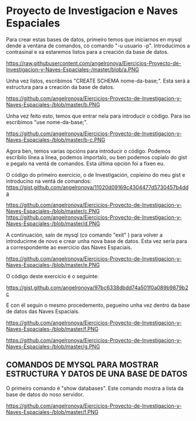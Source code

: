# Proyecto de Investigacion e Naves Espaciales
Para crear estas bases de datos, primeiro temos que iniciarnos en mysql dende a ventana de comandos, co comando "-u usuario -p". Introducimos a contrasinal e xa estaremos listos para a creación da base de datos.

https://raw.githubusercontent.com/angelronoya/Ejercicios-Proyecto-de-Investigacion-y-Naves-Espaciales-/master/blob/a.PNG

Unha vez listos, escribimos "CREATE SCHEMA nome-da-base;". Esta será a estructura para a creación da base de datos. 

https://github.com/angelronoya/Ejercicios-Proyecto-de-Investigacion-y-Naves-Espaciales-/blob/master/b.PNG

Unha vez feito esto, temos que entrar nela para introducir o código. Para iso escribimos "use nome-da-base;". 

https://github.com/angelronoya/Ejercicios-Proyecto-de-Investigacion-y-Naves-Espaciales-/blob/master/b-c.PNG

Agora ben, temos varias opcións para introducir o código. Podemos escribilo línea a línea, podemos importalo, ou ben podemos copialo do gist e pegalo na ventá de comandos. Esta última opción foi a fixen eu.

O código do primeiro exercicio, o de Investigación, copieino do meu gist e introducino na ventá de comandos:
https://gist.github.com/angelronoya/11020d09169c4304477d5730457b4dda

https://github.com/angelronoya/Ejercicios-Proyecto-de-Investigacion-y-Naves-Espaciales-/blob/master/c.PNG
https://github.com/angelronoya/Ejercicios-Proyecto-de-Investigacion-y-Naves-Espaciales-/blob/master/d.PNG

A continuación, saín de mysql (co comando "exit" ) para volver a introducirme de novo e crear unha nova base de datos. Esta vez sería para a correspondente ao exercicio das Naves Espaciais. 

https://github.com/angelronoya/Ejercicios-Proyecto-de-Investigacion-y-Naves-Espaciales-/blob/master/e.PNG

O código deste exercicio é o seguinte:

https://gist.github.com/angelronoya/97bc6338dbdd74a501f0a089b9879b2c

E con él seguin o mesmo procedemento, pegueino unha vez dentro da base de datos das Naves Espaciais.

https://github.com/angelronoya/Ejercicios-Proyecto-de-Investigacion-y-Naves-Espaciales-/blob/master/f.PNG

https://github.com/angelronoya/Ejercicios-Proyecto-de-Investigacion-y-Naves-Espaciales-/blob/master/g.PNG

## COMANDOS DE MYSQL PARA MOSTRAR ESTRUCTURA Y DATOS DE UNA BASE DE DATOS

O primeiro comando é "show databases". Este comando mostra a lista da base de datos do noso servidor.

https://github.com/angelronoya/Ejercicios-Proyecto-de-Investigacion-y-Naves-Espaciales-/blob/master/f.PNG


